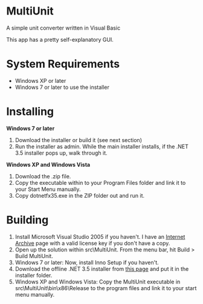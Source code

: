 # MultiUnit
 A simple unit converter written in Visual Basic

 This app has a pretty self-explanatory GUI.

# System Requirements
- Windows XP or later
- Windows 7 or later to use the installer

# Installing

**Windows 7 or later**
1. Download the installer or build it (see next section)
2. Run the installer as admin. While the main installer installs, if the .NET 3.5 installer pops up, walk through it.

**Windows XP and Windows Vista**
1. Download the .zip file.
2. Copy the executable within to your Program Files folder and link it to your Start Menu manually.
3. Copy dotnetfx35.exe in the ZIP folder out and run it.

# Building
1. Install Microsoft Visual Studio 2005 if you haven't. I have an [Internet Archive](https://archive.org/details/msdn-library-disk-2) page with a valid license key if you don't have a copy.
2. Open up the solution within src\MultiUnit. From the menu bar, hit Build > Build MultiUnit.
3. Windows 7 or later: Now, install Inno Setup if you haven't.
4. Download the offline .NET 3.5 installer from [this page](https://dotnet.microsoft.com/en-us/download/dotnet-framework/net35-sp1) and put it in the installer folder.
5. Windows XP and Windows Vista: Copy the MultiUnit executable in src\MultiUnit\bin\x86\Release to the program files and link it to your start menu manually.
